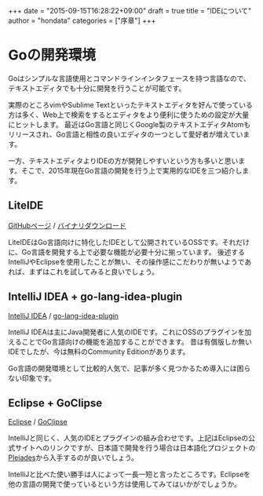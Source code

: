 +++
date = "2015-09-15T16:28:22+09:00"
draft = true
title = "IDEについて"
author = "hondata"
categories = ["序章"]
+++

# Goの開発環境

Goはシンプルな言語使用とコマンドラインインタフェースを持つ言語なので、テキストエディタでも十分に開発を行うことが可能です。

実際のところvimやSublime Textといったテキストエディタを好んで使っている方は多く、Web上で検索をするとエディタをより便利に使うための設定が大量にヒットします。
最近はGo言語と同じくGoogle製のテキストエディタAtomもリリースされ、Go言語と相性の良いエディタの一つとして愛好者が増えています。

一方、テキストエディタよりIDEの方が開発しやすいという方も多いと思います。そこで、2015年現在Go言語の開発を行う上で実用的なIDEを三つ紹介します。

## LiteIDE

[GitHubページ](https://github.com/visualfc/liteide) /
[バイナリダウンロード](http://sourceforge.net/projects/liteide/files/)

LiteIDEはGo言語向けに特化したIDEとして公開されているOSSです。それだけに、Go言語を開発する上で必要な機能が必要十分に揃っています。
後述するIntelliJやEclipseを使用したことが無い、その操作感にこだわりが無いようであれば、まずはこれを試してみると良いでしょう。

## IntelliJ IDEA + go-lang-idea-plugin

[IntelliJ IDEA](https://www.jetbrains.com/idea/) /
[go-lang-idea-plugin](https://github.com/go-lang-plugin-org/go-lang-idea-plugin)

IntelliJ IDEAは主にJava開発者に人気のIDEです。これにOSSのプラグインを加えることでGo言語向けの機能を追加することができます。
昔は有償版しか無いIDEでしたが、今は無料のCommunity Editionがあります。

Go言語の開発環境として比較的人気で、記事が多く見つかるため導入には困らない印象です。

## Eclipse + GoClipse

[Eclipse](https://eclipse.org/) /
[GoClipse](https://goclipse.github.io/)

IntelliJと同じく、人気のIDEとプラグインの組み合わせです。上記はEclipseの公式サイトへのリンクですが、日本語で開発を行う場合は日本語化プロジェクトの[Pleiades](http://mergedoc.osdn.jp/)から入手するのが良いでしょう。

IntelliJと比べた使い勝手は人によって一長一短と言ったところです。Eclipseを他の言語の開発で使っているという方は使用してみてはいかがでしょうか。
